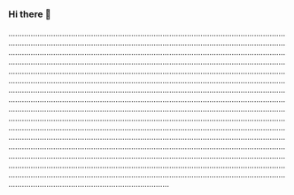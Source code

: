### Hi there 👋

........................................................................................................................................................................................................................................................................................................................................................................................................................................................................................................................................................................................................................................................................................................................................................................................................................................................................................................................................................................................................................................................................................................................................................................................................................................................................................................................................................................................................................................................................................................................................................................................................................................................................................................................................................................................................................................................................................................................................................................................................................................................................................................................................